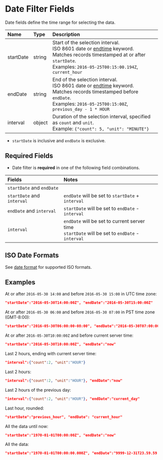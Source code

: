 # Date Filter Fields

Date fields define the time range for selecting the data.

| **Name** | **Type** | **Description** |
|:---|:---|:---|
|startDate|	string | Start of the selection interval. <br>ISO 8601 date or [endtime](/docs/end-time-syntax.md) keyword.<br>Matches records timestamped at or after `startDate`.<br>Examples: `2016-05-25T00:15:00.194Z`, `current_hour` |
| endDate |	string | End of the selection interval. <br>ISO 8601 date or [endtime](/docs/end-time-syntax.md) keyword.<br>Matches records timestamped before `endDate`.<br>Examples: `2016-05-25T00:15:00Z`, `previous_day - 1 * HOUR`|
| interval|	object | Duration of the selection interval, specified as `count` and `unit`. <br>Example: `{"count": 5, "unit": "MINUTE"}`|

* `startDate` is inclusive and `endDate` is exclusive.

## Required Fields

* Date filter is **required** in one of the following field combinations.

| **Fields**  | **Notes** |
|:---|:---|
|`startDate` and `endDate`| |
|`startDate` and `interval`|`endDate` will be set to `startDate` + `interval`|
|`endDate` and `interval`|`startDate` will be set to `endDate` - `interval`|
|`interval`|`endDate` will be set to current server time<br>`startDate` will be set to `endDate` - `interval`|

## ISO Date Formats

See [date format](date-format.md) for supported ISO formats.

## Examples

At or after `2016-05-30 14:00` and before `2016-05-30 15:00` in UTC time zone:

```json
"startDate":"2016-05-30T14:00:00Z", "endDate":"2016-05-30T15:00:00Z"
```

At or after `2016-05-30 06:00` and before `2016-05-30 07:00` in PST time zone (GMT-8:00):

```json
"startDate":"2016-05-30T06:00:00-08:00", "endDate":"2016-05-30T07:00:00-08:00"
```

At or after `2016-05-30T10:00:00Z` and before current server time:

```json
"startDate":"2016-05-30T10:00:00Z", "endDate":"now"
```

Last 2 hours, ending with current server time:

```json
"interval":{"count":2, "unit":"HOUR"}
```

Last 2 hours:

```json
"interval":{"count":2, "unit":"HOUR"}, "endDate":"now"
```

Last 2 hours of the previous day:

```json
"interval":{"count":2, "unit":"HOUR"}, "endDate":"current_day"
```

Last hour, rounded:

```json
"startDate":"previous_hour", "endDate": "current_hour"
```

All the data until now:

```json
"startDate":"1970-01-01T00:00:00Z", "endDate":"now"
```

All the data:

```json
"startDate":"1970-01-01T00:00:00.000Z", "endDate":"9999-12-31T23.59.59.999Z"
```
